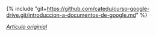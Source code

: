 {% include "git+https://github.com/catedu/curso-google-drive.git/introduccion-a-documentos-de-google.md" %}


[_Artículo originial_](https://catedu.gitbooks.io/trabajo-colaborativo-con-google-drive/content/introduccion-a-documentos-de-google.html)